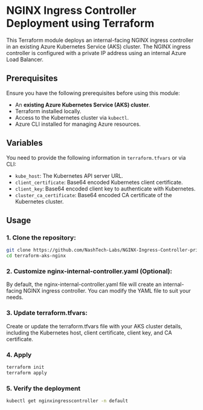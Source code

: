 # NGINX Ingress Controller Deployment using Terraform

This Terraform module deploys an internal-facing NGINX ingress controller in an existing Azure Kubernetes Service (AKS) cluster. The NGINX ingress controller is configured with a private IP address using an internal Azure Load Balancer.

## Prerequisites

Ensure you have the following prerequisites before using this module:

- An **existing Azure Kubernetes Service (AKS) cluster**.
- Terraform installed locally.
- Access to the Kubernetes cluster via `kubectl`.
- Azure CLI installed for managing Azure resources.

## Variables

You need to provide the following information in `terraform.tfvars` or via CLI:

- `kube_host`: The Kubernetes API server URL.
- `client_certificate`: Base64 encoded Kubernetes client certificate.
- `client_key`: Base64 encoded client key to authenticate with Kubernetes.
- `cluster_ca_certificate`: Base64 encoded CA certificate of the Kubernetes cluster.

## Usage

### 1. Clone the repository:

```bash
git clone https://github.com/NashTech-Labs/NGINX-Ingress-Controller-private-ip
cd terraform-aks-nginx
```

### 2. Customize nginx-internal-controller.yaml (Optional):
By default, the nginx-internal-controller.yaml file will create an internal-facing NGINX ingress controller. You can modify the YAML file to suit your needs.

### 3. Update terraform.tfvars:
Create or update the terraform.tfvars file with your AKS cluster details, including the Kubernetes host, client certificate, client key, and CA certificate.

### 4. Apply
```bash
terraform init
terraform apply
```

### 5. Verify the deployment
```bash
kubectl get nginxingresscontroller -n default
```
